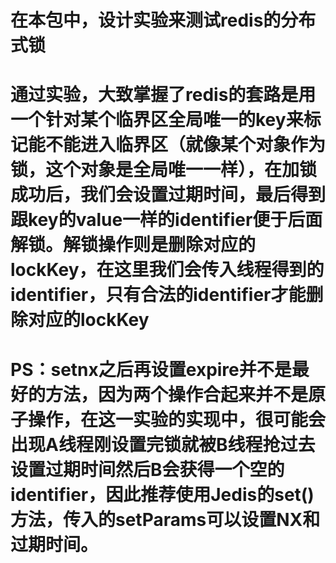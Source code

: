 # 在本包中，设计实验来测试redis的分布式锁
# 通过实验，大致掌握了redis的套路是用一个针对某个临界区全局唯一的key来标记能不能进入临界区（就像某个对象作为锁，这个对象是全局唯一一样），在加锁成功后，我们会设置过期时间，最后得到跟key的value一样的identifier便于后面解锁。解锁操作则是删除对应的lockKey，在这里我们会传入线程得到的identifier，只有合法的identifier才能删除对应的lockKey
# PS：setnx之后再设置expire并不是最好的方法，因为两个操作合起来并不是原子操作，在这一实验的实现中，很可能会出现A线程刚设置完锁就被B线程抢过去设置过期时间然后B会获得一个空的identifier，因此推荐使用Jedis的set()方法，传入的setParams可以设置NX和过期时间。
